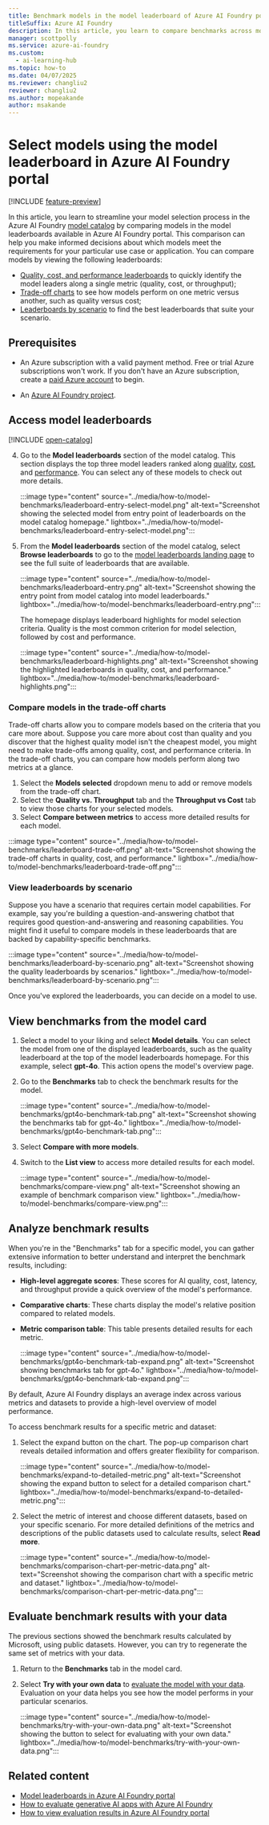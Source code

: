 ```yaml
---
title: Benchmark models in the model leaderboard of Azure AI Foundry portal
titleSuffix: Azure AI Foundry
description: In this article, you learn to compare benchmarks across models and datasets, using the model leaderboard and the benchmarks feature in Azure AI Foundry portal.
manager: scottpolly
ms.service: azure-ai-foundry
ms.custom:
  - ai-learning-hub
ms.topic: how-to
ms.date: 04/07/2025
ms.reviewer: changliu2
reviewer: changliu2
ms.author: mopeakande
author: msakande
---
```


# Select models using the model leaderboard in Azure AI Foundry portal

[!INCLUDE [feature-preview](../includes/feature-preview.md)]

In this article, you learn to streamline your model selection process in the Azure AI Foundry [model catalog](../how-to/model-catalog-overview.md) by comparing models in the model leaderboards available in Azure AI Foundry portal. This comparison can help you make informed decisions about which models meet the requirements for your particular use case or application. You can compare models by viewing the following leaderboards:

- [Quality, cost, and performance leaderboards](#quality-cost-and-performance-leaderboards) to quickly identify the model leaders along a single metric (quality, cost, or throughput);
- [Trade-off charts](#trade-off-charts) to see how models perform on one metric versus another, such as quality versus cost;
- [Leaderboards by scenario](#leaderboards-by-scenario) to find the best leaderboards that suite your scenario.


## Prerequisites

- An Azure subscription with a valid payment method. Free or trial Azure subscriptions won't work. If you don't have an Azure subscription, create a [paid Azure account](https://azure.microsoft.com/pricing/purchase-options/pay-as-you-go) to begin.

- An [Azure AI Foundry project](create-projects.md).

## Access model leaderboards

[!INCLUDE [open-catalog](../includes/open-catalog.md)]

4. Go to the **Model leaderboards** section of the model catalog. This section displays the top three model leaders ranked along [quality](#quality), [cost](#cost), and [performance](#cost). You can select any of these models to check out more details.

    :::image type="content" source="../media/how-to/model-benchmarks/leaderboard-entry-select-model.png" alt-text="Screenshot showing the selected model from entry point of leaderboards on the model catalog homepage." lightbox="../media/how-to/model-benchmarks/leaderboard-entry-select-model.png":::

1. From the **Model leaderboards** section of the model catalog, select **Browse leaderboards**  to go to the [model leaderboards landing page](https://aka.ms/model-leaderboards) to see the full suite of leaderboards that are available.

    :::image type="content" source="../media/how-to/model-benchmarks/leaderboard-entry.png" alt-text="Screenshot showing the entry point from model catalog into model leaderboards." lightbox="../media/how-to/model-benchmarks/leaderboard-entry.png"::: 

    The homepage displays leaderboard highlights for model selection criteria. Quality is the most common criterion for model selection, followed by cost and performance.

    :::image type="content" source="../media/how-to/model-benchmarks/leaderboard-highlights.png" alt-text="Screenshot showing the highlighted leaderboards in quality, cost, and performance." lightbox="../media/how-to/model-benchmarks/leaderboard-highlights.png":::


### Compare models in the trade-off charts

Trade-off charts allow you to compare models based on the criteria that you care more about. Suppose you care more about cost than quality and you discover that the highest quality model isn't the cheapest model, you might need to make trade-offs among quality, cost, and performance criteria. In the trade-off charts, you can compare how models perform along two metrics at a glance. 

1. Select the **Models selected** dropdown menu to add or remove models from the trade-off chart.
1. Select the **Quality vs. Throughput** tab and the **Throughput vs Cost** tab to view those charts for your selected models.
1. Select **Compare between metrics** to access more detailed results for each model.

:::image type="content" source="../media/how-to/model-benchmarks/leaderboard-trade-off.png" alt-text="Screenshot showing the trade-off charts in quality, cost, and performance." lightbox="../media/how-to/model-benchmarks/leaderboard-trade-off.png":::

### View leaderboards by scenario

Suppose you have a scenario that requires certain model capabilities. For example, say you're building a question-and-answering chatbot that requires good question-and-answering and reasoning capabilities. You might find it useful to compare models in these leaderboards that are backed by capability-specific benchmarks.

:::image type="content" source="../media/how-to/model-benchmarks/leaderboard-by-scenario.png" alt-text="Screenshot showing the quality leaderboards by scenarios." lightbox="../media/how-to/model-benchmarks/leaderboard-by-scenario.png":::


Once you've explored the leaderboards, you can decide on a model to use. 

## View benchmarks from the model card

1. Select a model to your liking and select **Model details**. You can select the model from one of the displayed leaderboards, such as the quality leaderboard at the top of the model leaderboards homepage. For this example, select **gpt-4o**. This action opens the model's overview page.

1. Go to the **Benchmarks** tab to check the benchmark results for the model.
  
    :::image type="content" source="../media/how-to/model-benchmarks/gpt4o-benchmark-tab.png" alt-text="Screenshot showing the  benchmarks tab for gpt-4o." lightbox="../media/how-to/model-benchmarks/gpt4o-benchmark-tab.png":::

1. Select **Compare with more models**.

1. Switch to the **List view** to access more detailed results for each model.

    :::image type="content" source="../media/how-to/model-benchmarks/compare-view.png" alt-text="Screenshot showing an example of benchmark comparison view." lightbox="../media/how-to/model-benchmarks/compare-view.png":::

## Analyze benchmark results

When you're in the "Benchmarks" tab for a specific model, you can gather extensive information to better understand and interpret the benchmark results, including:

- **High-level aggregate scores**: These scores for AI quality, cost, latency, and throughput provide a quick overview of the model's performance.
- **Comparative charts**: These charts display the model's relative position compared to related models.
- **Metric comparison table**: This table presents detailed results for each metric.

    :::image type="content" source="../media/how-to/model-benchmarks/gpt4o-benchmark-tab-expand.png" alt-text="Screenshot showing benchmarks tab for gpt-4o." lightbox="../media/how-to/model-benchmarks/gpt4o-benchmark-tab-expand.png":::

By default, Azure AI Foundry displays an average index across various metrics and datasets to provide a high-level overview of model performance.

To access benchmark results for a specific metric and dataset:

1. Select the expand button on the chart. The pop-up comparison chart reveals detailed information and offers greater flexibility for comparison.

    :::image type="content" source="../media/how-to/model-benchmarks/expand-to-detailed-metric.png" alt-text="Screenshot showing the expand button to select for a detailed comparison chart." lightbox="../media/how-to/model-benchmarks/expand-to-detailed-metric.png":::

1. Select the metric of interest and choose different datasets, based on your specific scenario. For more detailed definitions of the metrics and descriptions of the public datasets used to calculate results, select **Read more**.

    :::image type="content" source="../media/how-to/model-benchmarks/comparison-chart-per-metric-data.png" alt-text="Screenshot showing the comparison chart with a specific metric and dataset." lightbox="../media/how-to/model-benchmarks/comparison-chart-per-metric-data.png":::


## Evaluate benchmark results with your data

The previous sections showed the benchmark results calculated by Microsoft, using public datasets. However, you can try to regenerate the same set of metrics with your data.

1. Return to the **Benchmarks** tab in the model card.
1. Select **Try with your own data** to [evaluate the model with your data](evaluate-generative-ai-app.md#model-and-prompt-evaluation). Evaluation on your data helps you see how the model performs in your particular scenarios.

    :::image type="content" source="../media/how-to/model-benchmarks/try-with-your-own-data.png" alt-text="Screenshot showing the button to select for evaluating with your own data." lightbox="../media/how-to/model-benchmarks/try-with-your-own-data.png":::

## Related content

- [Model leaderboards in Azure AI Foundry portal](../concepts/model-benchmarks.md)
- [How to evaluate generative AI apps with Azure AI Foundry](evaluate-generative-ai-app.md)
- [How to view evaluation results in Azure AI Foundry portal](evaluate-results.md)
